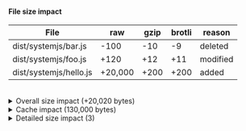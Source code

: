 <h4>File size impact</h4>

<table>
  <thead>
    <tr>
      <th nowrap>File</th>
      <th nowrap>raw</th>
      <th nowrap>gzip</th>
      <th nowrap>brotli</th>
      <th nowrap>reason</th>
    </tr>
  </thead>
  <tbody>
    <tr>
      <td nowrap">dist/systemjs/bar.js</td>
      <td nowrap>-100</td>
      <td nowrap>-10</td>
      <td nowrap>-9</td>
      <td nowrap>deleted</td>
    </tr>
    <tr>
      <td nowrap>dist/systemjs/foo.js</td>
      <td nowrap>+120</td>
      <td nowrap>+12</td>
      <td nowrap>+11</td>
      <td nowrap>modified</td>
    </tr>
    <tr>
      <td nowrap>dist/systemjs/hello.js</td>
      <td nowrap>+20,000</td>
      <td nowrap>+200</td>
      <td nowrap>+200</td>
      <td nowrap>added</td>
    </tr>
  </tbody>
</table>
<br/>

<details>
  <summary>Overall size impact (+20,020 bytes)</summary>

  <table>
    <thead>
      <tr>
        <th nowrap>Group</th>
        <th nowrap>Files</th>
        <th nowrap>raw</th>
        <th nowrap>gzip</th>
        <th nowrap>brotli</th>
      </tr>
    </thead>
    <tbody>
      <tr>
        <td nowrap>systemjs</td>
        <td nowrap>3</td>
        <td nowrap>+20,020</td>
        <td nowrap>+202</td>
        <td nowrap>+202</td>
      </tr>
      <tr>
        <td nowrap>commonjs</td>
        <td nowrap>0</td>
        <td nowrap>-</td>
        <td nowrap>-</td>
        <td nowrap>-</td>
      </tr>
      <tr>
        <td nowrap>Total</td>
        <td nowrap>3</td>
        <td nowrap>+20,020</td>
        <td nowrap>+202</td>
        <td nowrap>+202</td>
      </tr>
    </tbody>
  </table>
  <br/>
</details>

<details>
  <summary>Cache impact (130,000 bytes)</summary>

  <table>
    <thead>
      <tr>
        <th nowrap>File</th>
        <th nowrap>reason</th>
        <th nowrap>raw</th>
        <th nowrap>gzip</th>
        <th nowrap>brotli</th>
      </tr>
    </thead>
    <tbody>
      <tr>
        <td nowrap">dist/systemjs/bar.js</td>
        <td nowrap>modified</td>
        <td nowrap>10,000</td>
        <td nowrap>1,000</td>
        <td nowrap>9,000</td>
      </tr>
      <tr>
        <td nowrap>dist/systemjs/foo.js</td>
        <td nowrap>added</td>
        <td nowrap>120,000</td>
        <td nowrap>12,000</td>
        <td nowrap>11,000</td>
      </tr>
    </tbody>
  </table>
  <br />
  <table>
    <thead>
      <tr>
        <th nowrap>Group</th>
        <th nowrap>Files</th>
        <th nowrap>raw</th>
        <th nowrap>gzip</th>
        <th nowrap>brotli</th>
      </tr>
    </thead>
    <tbody>
      <tr>
        <td nowrap>systemjs</td>
        <td nowrap>2</td>
        <td nowrap>130,000</td>
        <td nowrap>13,000</td>
        <td nowrap>12,000</td>
      </tr>
      <tr>
        <td nowrap>commonjs</td>
        <td nowrap>0</td>
        <td nowrap>-</td>
        <td nowrap>-</td>
        <td nowrap>-</td>
      </tr>
      <tr>
        <td nowrap>Total</td>
        <td nowrap>2</td>
        <td nowrap>130,000</td>
        <td nowrap>13,000</td>
        <td nowrap>12,000</td>
      </tr>
    </tbody>
  </table>
  <br />
</details>

<details>
  <summary>Detailed size impact (3)</summary>

  <table>
    <thead>
      <tr>
        <th nowrap>File</th>
        <th nowrap>Transform</th>
        <th nowrap>Diff</th>
        <th nowrap>base</th>
        <th nowrap>after merge</th>
        <th nowrap>Event</th>
      </tr>
    </thead>
    <tbody>
      <tr>
        <td nowrap rowspan="3">dist/systemjs/bar.js</td>
        <td nowrap>none</td>
        <td nowrap>-100</td>
        <td nowrap>100</td>
        <td nowrap>---</td>
        <td nowrap rowspan="3">deleted</td>
      </tr>
      <tr>
        <td nowrap>gzip</td>
        <td nowrap>-10</td>
        <td nowrap>10</td>
        <td nowrap>---</td>
      </tr>
      <tr>
        <td nowrap>brotli</td>
        <td nowrap>-9</td>
        <td nowrap>9</td>
        <td nowrap>---</td>
      </tr>
      <tr>
        <td nowrap rowspan="3">dist/systemjs/foo.js</td>
        <td nowrap>none</td>
        <td nowrap>+120</td>
        <td nowrap>---</td>
        <td nowrap>120</td>
        <td nowrap rowspan="3">created</td>
      </tr>
      <tr>
        <td nowrap>gzip</td>
        <td nowrap>+12</td>
        <td nowrap>---</td>
        <td nowrap>12</td>
      </tr>
      <tr>
        <td nowrap>brotli</td>
        <td nowrap>+11</td>
        <td nowrap>---</td>
        <td nowrap>11</td>
      </tr>
      <tr>
        <td nowrap rowspan="3">dist/systemjs/hello.js</td>
        <td nowrap>none</td>
        <td nowrap>+20,000</td>
        <td nowrap>167,000</td>
        <td nowrap>187,000</td>
        <td nowrap rowspan="3">changed</td>
      </tr>
      <tr>
        <td nowrap>gzip</td>
        <td nowrap>+200</td>
        <td nowrap>1,600</td>
        <td nowrap>1,800</td>
      </tr>
      <tr>
        <td nowrap>brotli</td>
        <td nowrap>+200</td>
        <td nowrap>1,500</td>
        <td nowrap>1,700</td>
      </tr>
    </tbody>
  </table>
  <br />
</details>
